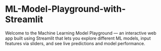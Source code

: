 # ML-Model-Playground-with-Streamlit
Welcome to the Machine Learning Model Playground — an interactive web app built using Streamlit that lets you explore different ML models, input features via sliders, and see live predictions and model performance.
